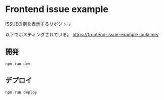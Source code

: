 # Frontend issue example

ISSUEの例を表示するリポジトリ

以下でホスティングされている。
https://frontend-issue-example.ibuki.me/

## 開発

```
npm run dev
```

## デプロイ

```
npm run deploy
```
